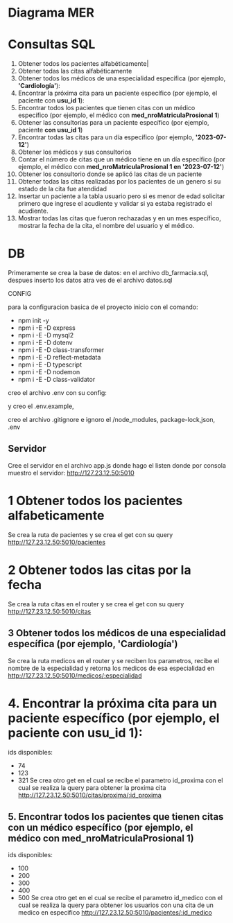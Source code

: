 # Diagrama MER




# Consultas SQL



1. Obtener todos los pacientes alfabéticamente|
2. Obtener todas las citas alfabéticamente
3. Obtener todos los médicos de una especialidad específica (por ejemplo, **'Cardiología'**):
4. Encontrar la próxima cita para un paciente específico (por ejemplo, el paciente con **usu_id 1**):
5. Encontrar todos los pacientes que tienen citas con un médico específico (por ejemplo, el médico con **med_nroMatriculaProsional 1**)
6. Obtener las consultorías para un paciente específico (por ejemplo, paciente **con usu_id 1**)
7. Encontrar todas las citas para un día específico (por ejemplo, **'2023-07-12'**)
8. Obtener los médicos y sus consultorios
9. Contar el número de citas que un médico tiene en un día específico (por ejemplo, el médico con **med_nroMatriculaProsional 1 en '2023-07-12'**)
10. Obtener los consultorio donde se aplicó las citas de un paciente
11. Obtener todas las citas realizadas por los pacientes de un genero si su estado de la cita fue atendidad
12. Insertar un paciente a la tabla usuario pero si es menor de edad solicitar primero que ingrese el acudiente y validar si ya estaba registrado el acudiente.
13. Mostrar todas las citas que fueron rechazadas y en un mes específico, mostrar la fecha de la cita, el nombre del usuario y el médico.

# DB

Primeramente se crea la base de datos: en el archivo db_farmacia.sql, despues inserto los datos atra ves de el archivo datos.sql

CONFIG

para la configuracion basica de el proyecto inicio con el comando:

- npm init -y
- npm i -E -D express
- npm i -E -D mysql2
- npm i -E -D dotenv
- npm i -E -D class-transformer
- npm i -E -D reflect-metadata
- npm i -E -D typescript
- npm i -E -D nodemon
- npm i -E -D class-validator

creo el archivo .env con su config:

y creo el .env.example,

creo el archivo .gitignore e ignoro el /node_modules, package-lock,json, .env

## Servidor

Cree el servidor en el archivo app.js donde hago el listen donde por consola muestro el servidor:
http://127.23.12.50:5010

# 1 Obtener todos los pacientes alfabeticamente

Se crea la ruta de pacientes y se crea el get con su query
http://127.23.12.50:5010/pacientes

# 2 Obtener todos las citas por la fecha

Se crea la ruta citas en el router y se crea el get con su query
http://127.23.12.50:5010/citas

## 3 Obtener todos los médicos de una especialidad específica (por ejemplo, **'Cardiología'**)

Se crea la ruta medicos en el router y se reciben los parametros, recibe el nombre de la especialidad y retorna los medicos de esa especialidad en
http://127.23.12.50:5010/medicos/:especialidad
# 4. Encontrar la próxima cita para un paciente específico (por ejemplo, el paciente con **usu_id 1**):
ids disponibles: 
- 74
- 123
- 321
Se crea otro get en el cual se recibe el parametro id_proxima con el cual se realiza la query para obtener la proxima cita
http://127.23.12.50:5010/citas/proxima/:id_proxima

## 5. Encontrar todos los pacientes que tienen citas con un médico específico (por ejemplo, el médico con **med_nroMatriculaProsional 1**)
ids disponibles:
- 100
- 200
- 300
- 400
- 500
Se crea otro get en el cual se recibe el parametro id_medico con el cual se realiza la query para obtener los usuarios con una cita de un medico en especifico
http://127.23.12.50:5010/pacientes/:id_medico